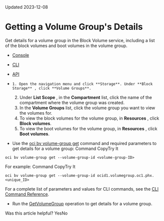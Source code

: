 Updated 2023-12-08
# Getting a Volume Group's Details
Get details for a volume group in the Block Volume service, including a list of the block volumes and boot volumes in the volume group.
  * [Console](https://docs.oracle.com/en-us/iaas/Content/Block/Concepts/get-volume-group.htm)
  * [CLI](https://docs.oracle.com/en-us/iaas/Content/Block/Concepts/get-volume-group.htm)
  * [API](https://docs.oracle.com/en-us/iaas/Content/Block/Concepts/get-volume-group.htm)


  *     1. Open the navigation menu and click **Storage**. Under **Block Storage** , click **Volume Groups**.
    2. Under **List Scope** , in the **Compartment** list, click the name of the compartment where the volume group was created.
    3. In the **Volume Groups** list, click the volume group you want to view the volumes for.
    4. To view the block volumes for the volume group, in **Resources** , click **Block volumes**.
    5. To view the boot volumes for the volume group, in **Resources** , click **Boot volumes**.
  * Use the [oci bv volume-group get](https://docs.oracle.com/iaas/tools/oci-cli/latest/oci_cli_docs/cmdref/bv/volume-group/get.html) command and required parameters to get details for a volume group:
Command
CopyTry It
```
oci bv volume-group get --volume-group-id <volume-group-ID>
```

For example:
Command
CopyTry It
```
oci bv volume-group get --volume-group-id ocid1.volumegroup.oc1.phx.<unique_ID>
```

For a complete list of parameters and values for CLI commands, see the [CLI Command Reference](https://docs.oracle.com/iaas/tools/oci-cli/latest).
  * Run the [GetVolumeGroup](https://docs.oracle.com/iaas/api/#/en/iaas/latest/VolumeGroup/GetVolumeGroup) operation to get details for a volume group.


Was this article helpful?
YesNo

